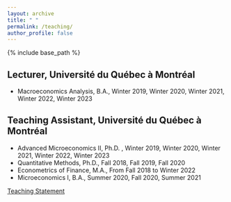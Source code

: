 ```yaml
---
layout: archive
title: " "
permalink: /teaching/
author_profile: false
---
```


{% include base_path %}
## Lecturer, Université du Québec à Montréal
* Macroeconomics Analysis, B.A., Winter 2019, Winter 2020, Winter 2021, Winter 2022, Winter 2023

## Teaching Assistant, Université du Québec à Montréal
* Advanced Microeconomics II, Ph.D. , Winter  2019, Winter 2020, Winter 2021, Winter 2022, Winter 2023
* Quantitative Methods, Ph.D.,  Fall 2018, Fall 2019, Fall 2020
* Econometrics of Finance, M.A., From Fall 2018 to Winter 2022
* Microeconomics I, B.A., Summer 2020, Fall 2020, Summer 2021
  
[Teaching Statement](teaching_statement.pdf)






